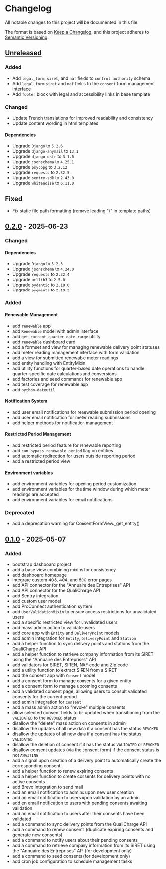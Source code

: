 # Changelog

All notable changes to this project will be documented in this file.

The format is based on [Keep a Changelog](https://keepachangelog.com/en/1.1.0/),
and this project adheres to
[Semantic Versioning](https://semver.org/spec/v2.0.0.html).

## [Unreleased]

### Added

- Add `legal_form`, `siret`, and `naf` fields to `control authority` schema
- Add `legal_form` `siret` and `naf` fields to the `consent` form management interface
- Add `footer` block with legal and accessibility links in base template

### Changed

- Update French translations for improved readability and consistency
- Update content wording in html templates

#### Dependencies

- Upgrade `Django` to `5.2.6`
- Upgrade `django-anymail` to `13.1`
- Upgrade `django-dsfr` to `3.1.0`
- Upgrade `jsonschema` to `4.25.1`
- Upgrade `psycopg` to `3.2.12`
- Upgrade `requests` to `2.32.5`
- Upgrade `sentry-sdk` to `2.43.0`
- Upgrade `whitenoise` to `6.11.0`

## Fixed

- Fix static file path formatting (remove leading "/" in template paths)

## [0.2.0] - 2025-06-23

### Changed

#### Dependencies

- Upgrade `Django` to `5.2.3`
- Upgrade `jsonschema` to `4.24.0`
- Upgrade `requests` to `2.32.4`
- Upgrade `urllib3` to `2.5.0`
- Upgrade `pydantic` to `2.10.0`
- Upgrade `pygments` to `2.19.2`

### Added

#### Renewable Management

- add `renewable` app
- add `Renewable` model with admin interface
- add `get_current_quarter_date_range` utility
- add `renewable` dashboard card
- add a formset and view for managing renewable delivery point statuses
- add meter reading management interface with form validation
- add a view for submitted renewable meter readings
- add entity handling with EntityMixin
- add utility functions for quarter-based date operations to handle quarter-specific
  date calculations and conversions
- add factories and seed commands for renewable app
- add test coverage for renewable app
- add `python-dateutil`

#### Notification System

- add user email notifications for renewable submission period opening
- add user email notification for meter reading submissions
- add helper methods for notification management

#### Restricted Period Management

- add restricted period feature for renewable reporting
- add `can_bypass_renewable_period` flag on entities
- add automatic redirection for users outside reporting period
- add a restricted period view

#### Environment variables

- add environment variables for opening period customization
- add environment variables for the time window during which meter readings are accepted
- add environment variables for email notifications

### Deprecated

- add a deprecation warning for ConsentFormView.\_get_entity()

## [0.1.0] - 2025-05-07

### Added

- bootstrap dashboard project
- add a base view combining mixins for consistency
- add dashboard homepage
- integrate custom 403, 404, and 500 error pages
- add API connector for the "Annuaire des Entreprises" API
- add API connector for the QualiCharge API
- add Sentry integration
- add custom user model
- add ProConnect authentication system
- add `UserValidationMixin` to ensure access restrictions for unvalidated users
- add a specific restricted view for unvalidated users
- add mass admin action to validate users
- add core app with `Entity` and `DeliveryPoint` models
- add admin integration for `Entity`, `DeliveryPoint` and `Station`
- add a helper function to sync delivery points and stations from the QualiCharge API
- add a helper function to retrieve company information from its SIRET using the
  "Annuaire des Entreprises" API
- add validators for SIRET, SIREN, NAF code and Zip code
- add a utility function to extract SIREN from a SIRET
- add the consent app with `Consent` model
- add a consent form to manage consents for a given entity
- add a consent form to manage upcoming consents
- add a validated consent page, allowing users to consult validated consents for the current period
- add admin integration for `Consent`
- add a mass admin action to "revoke" multiple consents
- allow selected consent fields to be updated when transitioning from the `VALIDATED`
  to the `REVOKED` status
- disallow the "delete" mass action on consents in admin
- disallow the updates of all new data if a consent has the status `REVOKED`
- disallow the updates of all new data if a consent has the status `VALIDATED`
- disallow the deletion of consent if it has the status `VALIDATED` or `REVOKED`
- disallow consent updates (via the consent form) if the consent status is not `AWAITING`
- add a signal upon creation of a delivery point to automatically create the corresponding consent.
- add a helper function to renew expiring consents
- add a helper function to create consents for delivery points with no active consents
- add Brevo integration to send mail
- add an email notification to admins upon new user creation
- add an email notification to users upon validation by an admin
- add en email notification to users with pending consents awaiting validation
- add an email notification to users after their consents have been validated
- add a command to sync delivery points from the QualiCharge API
- add a command to renew consents (duplicate expiring consents and generate new consents)
- add a command to notify users about their pending consents
- add a command to retrieve company information from its SIRET using the
  "Annuaire des Entreprises" API (for development only)
- add a command to seed consents (for development only)
- add cron job configuration to schedule management tasks

[unreleased]: https://github.com/MTES-MCT/qualicharge/compare/v0.2.0-dashboard...main
[0.2.0]: https://github.com/MTES-MCT/qualicharge/releases/tag/v0.1.0-dashboard...v0.2.0-dashboard
[0.1.0]: https://github.com/MTES-MCT/qualicharge/releases/tag/v0.1.0-dashboard
